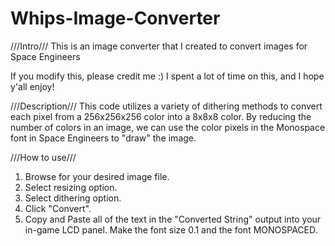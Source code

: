 # Whips-Image-Converter
///Intro///
This is an image converter that I created to convert images for Space Engineers

If you modify this, please credit me :) I spent a lot of time on this, and I hope y'all enjoy!

///Description///
This code utilizes a variety of dithering methods to convert each pixel from  a 256x256x256 color into a 8x8x8 color.
By reducing the number of colors in an image, we can use the color pixels in the Monospace font in Space Engineers
to "draw" the image.

///How to use///
1) Browse for your desired image file.
2) Select resizing option.
3) Select dithering option.
4) Click "Convert".
5) Copy and Paste all of the text in the "Converted String" output into your in-game LCD panel. Make the font size 0.1 and the 
   font MONOSPACED.
